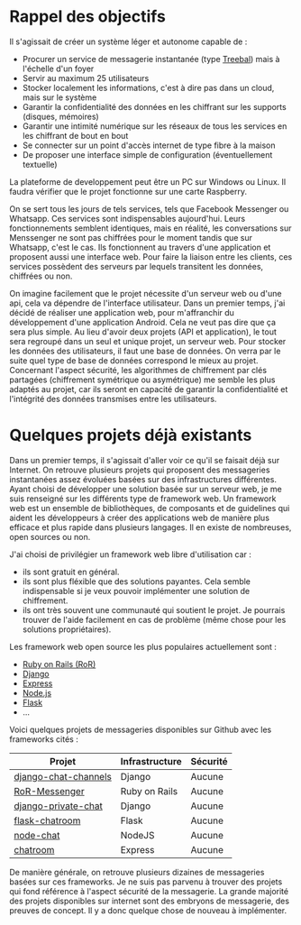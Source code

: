 # Rappel des objectifs

Il s'agissait de créer un système léger et autonome capable de :
- Procurer un service de messagerie instantanée (type [Treebal](https://www.treebal.green/)) mais à l'échelle d'un foyer
- Servir au maximum 25 utilisateurs
- Stocker localement les informations, c'est à dire pas dans un cloud, mais sur le système
- Garantir la confidentialité des données en les chiffrant sur les supports (disques, mémoires)
- Garantir une intimité numérique sur les réseaux de tous les services en les chiffrant de bout en bout
- Se connecter sur un point d'accès internet de type fibre à la maison
- De proposer une interface simple de configuration (éventuellement textuelle)

La plateforme de developpement peut être un PC sur Windows ou Linux. Il faudra vérifier que le projet fonctionne sur une carte Raspberry.

On se sert tous les jours de tels services, tels que Facebook Messenger ou Whatsapp. Ces services sont indispensables aujourd'hui. Leurs fonctionnements semblent identiques, mais en réalité, les conversations sur Menssenger ne sont pas chiffrées pour le moment tandis que sur Whatsapp, c'est le cas. Ils fonctionnent au travers d'une application et proposent aussi une interface web. Pour faire la liaison entre les clients, ces services possèdent des serveurs par lequels transitent les données, chiffrées ou non.  

On imagine facilement que le projet nécessite d'un serveur web ou d'une api, cela va dépendre de l'interface utilisateur. Dans un premier temps, j'ai décidé de réaliser une application web, pour m'affranchir du développement d'une application Android. Cela ne veut pas dire que ça sera plus simple. Au lieu d'avoir deux projets (API et application), le tout sera regroupé dans un seul et unique projet, un serveur web. Pour stocker les données des utilisateurs, il faut une base de données. On verra par le suite quel type de base de données correspond le mieux au projet. Concernant l'aspect sécurité, les algorithmes de chiffrement par clés partagées (chiffrement symétrique ou asymétrique) me semble les plus adaptés au projet, car ils seront en capacité de garantir la confidentialité et l'intégrité des données transmises entre les utilisateurs. 

# Quelques projets déjà existants

Dans un premier temps, il s'agissait d'aller voir ce qu'il se faisait déjà sur Internet. On retrouve plusieurs projets qui proposent des messageries instantanées assez évoluées basées sur des infrastructures différentes. Ayant choisi de développer une solution basée sur un serveur web, je me suis renseigné sur les différents type de framework web. Un framework web est un ensemble de bibliothèques, de composants et de guidelines qui aident les développeurs à créer des applications web de manière plus efficace et plus rapide dans plusieurs langages. Il en existe de nombreuses, open sources ou non.

J'ai choisi de privilégier un framework web libre d'utilisation car :
- ils sont gratuit en général.
- ils sont plus fléxible que des solutions payantes. Cela semble indispensable si je veux pouvoir implémenter une solution de chiffrement.
- ils ont très souvent une communauté qui soutient le projet. Je pourrais trouver de l'aide facilement en cas de problème (même chose pour les solutions propriétaires).  

Les framework web open source les plus populaires actuellement sont :
- [Ruby on Rails (RoR)](https://rubyonrails.org/)
- [Django](https://www.djangoproject.com/)
- [Express](https://expressjs.com/fr/)
- [Node.js](https://nodejs.org/en/)
- [Flask](https://flask.palletsprojects.com/en/2.2.x/)
- ...  

Voici quelques projets de messageries disponibles sur Github avec les frameworks cités :

| Projet | Infrastructure | Sécurité | 
|---------------|----------------|----------|
| [django-chat-channels](https://github.com/narrowfail/django-channels-chat)  | Django | Aucune |
| [RoR-Messenger](https://github.com/essaji/RoR-Messenger)  | Ruby on Rails | Aucune |
| [django-private-chat](https://github.com/Bearle/django_private_chat2) | Django  | Aucune  | 
| [flask-chatroom](https://github.com/ppd0705/flask_chatroom)  | Flask  | Aucune  | 
| [node-chat](https://github.com/igorantun/node-chat)  | NodeJS  | Aucune  | 
| [chatroom](https://github.com/systenics/ChatRoom)  | Express  | Aucune  | 

De manière générale, on retrouve plusieurs dizaines de messageries basées sur ces frameworks. Je ne suis pas parvenu à trouver des projets qui fond référence à l'aspect sécurité de la messagerie. La grande majorité des projets disponibles sur internet sont des embryons de messagerie, des preuves de concept. Il y a donc quelque chose de nouveau à implémenter.  